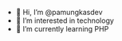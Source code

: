 - 👋 Hi, I’m @pamungkasdev
- 👀 I’m interested in technology
- 🌱 I’m currently learning PHP

<!---
pamungkasdev/pamungkasdev is a ✨ special ✨ repository because its `README.md` (this file) appears on your GitHub profile.
You can click the Preview link to take a look at your changes.
--->
